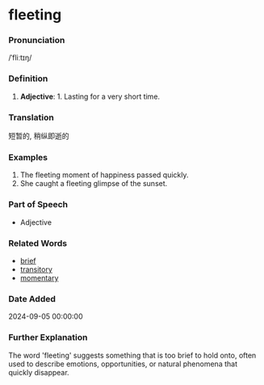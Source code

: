 # fleeting
### Pronunciation
/ˈfliːtɪŋ/
### Definition
1. **Adjective**: 1. Lasting for a very short time.
### Translation
短暂的, 稍纵即逝的
### Examples
1. The fleeting moment of happiness passed quickly.
2. She caught a fleeting glimpse of the sunset.
### Part of Speech
- Adjective
### Related Words
- [brief](brief.md)
- [transitory](transitory.md)
- [momentary](momentary.md)
### Date Added
2024-09-05 00:00:00

### Further Explanation
The word 'fleeting' suggests something that is too brief to hold onto, often used to describe emotions, opportunities, or natural phenomena that quickly disappear.